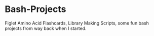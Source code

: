 Bash-Projects
=============

Figlet Amino Acid Flashcards, Library Making Scripts, some fun bash projects from way back when I started.
